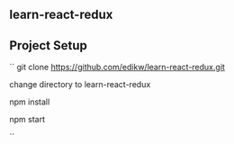 ## learn-react-redux

## Project Setup
``
git clone https://github.com/edikw/learn-react-redux.git 

change directory to learn-react-redux

npm install

npm start

``
